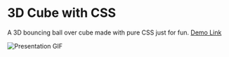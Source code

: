 # 3D Cube with CSS

A 3D bouncing ball over cube made with pure CSS just for fun. [Demo Link](http://cube.angeltasevski.com/)

![Presentation GIF](https://github.com/tupacan/css-3d-cube/blob/main/images/preview.gif)
